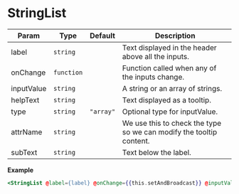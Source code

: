 
# StringList

| Param | Type | Default | Description |
| --- | --- | --- | --- |
| label | <code>string</code> |  | Text displayed in the header above all the inputs. |
| onChange | <code>function</code> |  | Function called when any of the inputs change. |
| inputValue | <code>string</code> |  | A string or an array of strings. |
| helpText | <code>string</code> |  | Text displayed as a tooltip. |
| type | <code>string</code> | <code>&quot;array&quot;</code> | Optional type for inputValue. |
| attrName | <code>string</code> |  | We use this to check the type so we can modify the tooltip content. |
| subText | <code>string</code> |  | Text below the label. |

**Example**  
```hbs preview-template
<StringList @label={label} @onChange={{this.setAndBroadcast}} @inputValue={{this.valuePath}}/>
```
